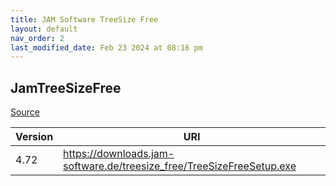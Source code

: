 ```yaml
---
title: JAM Software TreeSize Free
layout: default
nav_order: 2
last_modified_date: Feb 23 2024 at 08:16 pm
---
```


## JamTreeSizeFree

[Source](https://www.jam-software.com/treesize_free/)

| Version | URI                                                                   |
| ------- | --------------------------------------------------------------------- |
| 4.72    | https://downloads.jam-software.de/treesize_free/TreeSizeFreeSetup.exe |
